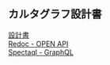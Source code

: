 ## カルタグラフ設計書

[設計書](/publish/design/)  
[Redoc - OPEN API](/publish/api-schema/)  
[Spectaql - GraphQL](/publish/api-schema/)
